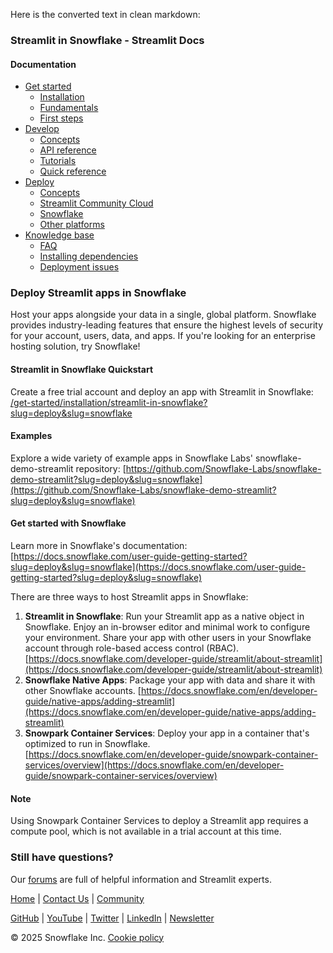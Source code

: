 Here is the converted text in clean markdown:
### Streamlit in Snowflake - Streamlit Docs
#### Documentation

* [Get started](/get-started)
	+ [Installation](/get-started/installation)
	+ [Fundamentals](/get-started/fundamentals)
	+ [First steps](/get-started/tutorials)
* [Develop](/develop)
	+ [Concepts](/develop/concepts)
	+ [API reference](/develop/api-reference)
	+ [Tutorials](/develop/tutorials)
	+ [Quick reference](/develop/quick-reference)
* [Deploy](/deploy)
	+ [Concepts](/deploy/concepts)
	+ [Streamlit Community Cloud](/deploy/streamlit-community-cloud)
	+ [Snowflake](/deploy/snowflake)
	+ [Other platforms](/deploy/tutorials)
* [Knowledge base](/knowledge-base)
	+ [FAQ](/knowledge-base/using-streamlit)
	+ [Installing dependencies](/knowledge-base/dependencies)
	+ [Deployment issues](/knowledge-base/deploy)

### Deploy Streamlit apps in Snowflake
Host your apps alongside your data in a single, global platform. Snowflake provides industry-leading features that ensure the highest levels of security for your account, users, data, and apps. If you're looking for an enterprise hosting solution, try Snowflake!

#### Streamlit in Snowflake Quickstart
Create a free trial account and deploy an app with Streamlit in Snowflake: [/get-started/installation/streamlit-in-snowflake?slug=deploy&slug=snowflake](/get-started/installation/streamlit-in-snowflake?slug=deploy&slug=snowflake)

#### Examples
Explore a wide variety of example apps in Snowflake Labs' snowflake-demo-streamlit repository: [https://github.com/Snowflake-Labs/snowflake-demo-streamlit?slug=deploy&slug=snowflake](https://github.com/Snowflake-Labs/snowflake-demo-streamlit?slug=deploy&slug=snowflake)

#### Get started with Snowflake
Learn more in Snowflake's documentation: [https://docs.snowflake.com/user-guide-getting-started?slug=deploy&slug=snowflake](https://docs.snowflake.com/user-guide-getting-started?slug=deploy&slug=snowflake)

There are three ways to host Streamlit apps in Snowflake:
1. **Streamlit in Snowflake**: Run your Streamlit app as a native object in Snowflake. Enjoy an in-browser editor and minimal work to configure your environment. Share your app with other users in your Snowflake account through role-based access control (RBAC). [https://docs.snowflake.com/developer-guide/streamlit/about-streamlit](https://docs.snowflake.com/developer-guide/streamlit/about-streamlit)
2. **Snowflake Native Apps**: Package your app with data and share it with other Snowflake accounts. [https://docs.snowflake.com/en/developer-guide/native-apps/adding-streamlit](https://docs.snowflake.com/en/developer-guide/native-apps/adding-streamlit)
3. **Snowpark Container Services**: Deploy your app in a container that's optimized to run in Snowflake. [https://docs.snowflake.com/en/developer-guide/snowpark-container-services/overview](https://docs.snowflake.com/en/developer-guide/snowpark-container-services/overview)

#### Note
Using Snowpark Container Services to deploy a Streamlit app requires a compute pool, which is not available in a trial account at this time.

### Still have questions?
Our [forums](https://discuss.streamlit.io) are full of helpful information and Streamlit experts.

[Home](/) | [Contact Us](mailto:hello@streamlit.io?subject=Contact%20from%20documentation%20) | [Community](https://discuss.streamlit.io)

[GitHub](https://github.com/streamlit) | [YouTube](https://www.youtube.com/channel/UC3LD42rjj-Owtxsa6PwGU5Q) | [Twitter](https://twitter.com/streamlit) | [LinkedIn](https://www.linkedin.com/company/streamlit) | [Newsletter](https://info.snowflake.com/streamlit-newsletter-sign-up.html)

&copy; 2025 Snowflake Inc. [Cookie policy](/)